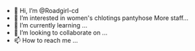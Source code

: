 - 👋 Hi, I’m @Roadgirl-cd
- 👀 I’m interested in women's chlotings pantyhose More staff...
- 🌱 I’m currently learning ...
- 💞️ I’m looking to collaborate on ...
- 📫 How to reach me ...

<!---
Roadgirl-cd/Roadgirl-cd is a ✨ special ✨ repository because its `README.md` (this file) appears on your GitHub profile.
You can click the Preview link to take a look at your changes.
--->
